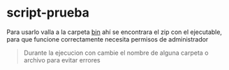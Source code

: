 # script-prueba

Para usarlo valla a la carpeta [bin](https://github.com/Akihiro93/script-prueba/tree/main/bin) ahí se encontrara el zip con el ejecutable, para que funcione correctamente necesita permisos de administrador

> Durante la ejecucion con cambie el nombre de alguna carpeta o archivo para evitar errores
